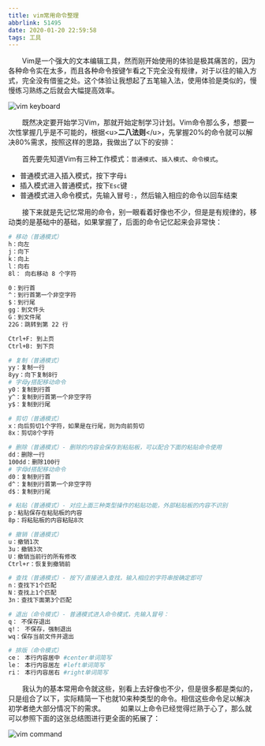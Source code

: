 ```yaml
---
title: vim常用命令整理
abbrlink: 51495
date: 2020-01-20 22:59:58
tags: 工具
---
```


&emsp;&emsp;Vim是一个强大的文本编辑工具，然而刚开始使用的体验是极其痛苦的，因为各种命令实在太多，而且各种命令按键乍看之下完全没有规律，对于以往的输入方式，完全没有借鉴之处。这个体验让我想起了五笔输入法，使用体验是类似的，慢慢练习熟练之后就会大幅提高效率。

![vim keyboard](https://images20200326.oss-cn-hangzhou.aliyuncs.com/blog/vim-keyboard.png)

&emsp;&emsp;既然决定要开始学习Vim，那就开始定制学习计划。Vim命令那么多，想要一次性掌握几乎是不可能的，根据&lt;u&gt;**二八法则**&lt;/u&gt;，先掌握20%的命令就可以解决80%需求，按照这样的思路，我做出了以下的安排：

&emsp;&emsp;首先要先知道Vim有三种工作模式：`普通模式`、`插入模式`、`命令模式`。
- 普通模式进入插入模式，按下字母`i`
- 插入模式进入普通模式，按下`Esc`键
- 普通模式进入命令模式，先输入冒号`:`，然后输入相应的命令以回车结束

&emsp;&emsp;接下来就是先记忆常用的命令，别一眼看着好像也不少，但是是有规律的，移动类的是基础中的基础，如果掌握了，后面的命令记忆起来会非常快：
```bash
# 移动（普通模式）
h：向左
j：向下
k：向上
l：向右
8l： 向右移动 8 个字符

0：到行首
^：到行首第一个非空字符
$：到行尾
gg：到文件头
G：到文件尾
22G：跳转到第 22 行

Ctrl+F: 到上页
Ctrl+B: 到下页
```

```bash
# 复制（普通模式）
yy：复制一行
8yy：向下复制8行
# 字母y搭配移动命令
y0：复制到行首
y^：复制到行首第一个非空字符
y$：复制到行尾
```

```bash
# 剪切（普通模式）
x：向后剪切1个字符，如果是在行尾，则为向前剪切
8x：剪切8个字符
```

```bash
# 删除（普通模式）- 删除的内容会保存到粘贴板，可以配合下面的粘贴命令使用
dd：删除一行
100dd：删除100行
# 字母d搭配移动命令
d0：复制到行首
d^：复制到行首第一个非空字符
d$：复制到行尾
```

```bash
# 粘贴（普通模式）- 对应上面三种类型操作的粘贴功能，外部粘贴板的内容不识别
p：粘贴保存在粘贴板的内容
8p：将粘贴板的内容粘贴8次
```

```bash
# 撤销（普通模式）
u：撤销1次
3u：撤销3次
U：撤销当前行的所有修改
Ctrl+r：恢复到撤销前
```

```bash
# 查找（普通模式）- 按下/直接进入查找，输入相应的字符串按确定即可
n：查找下1个匹配
N：查找上1个匹配
3n：查找下面第3个匹配

```

```bash
# 退出（命令模式）- 普通模式进入命令模式，先输入冒号：
q： 不保存退出
q!： 不保存，强制退出
wq：保存当前文件并退出
```

```bash
# 排版（命令模式）
ce： 本行内容居中 #center单词简写
le： 本行内容居左 #left单词简写
ri： 本行内容居右 #right单词简写
```

&emsp;&emsp;我认为的基本常用命令就这些，别看上去好像也不少，但是很多都是类似的，只是组合了以下，实际精简一下也就10来种类型的命令。相信这些命令足以解决初学者绝大部分情况下的需求。
&emsp;&emsp;如果以上命令已经觉得烂熟于心了，那么就可以参照下面的这张总结图进行更全面的拓展了：

![vim command](https://images20200326.oss-cn-hangzhou.aliyuncs.com/blog/vim-command.png)